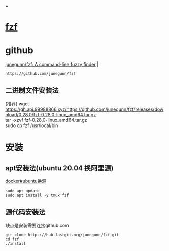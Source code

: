 # .
# [fzf](readme.md)    

# github  
<a href="https://github.com/junegunn/fzf" target="_blank">junegunn/fzf: A command-line fuzzy finder</a>  |  <br>    
```  
https://github.com/junegunn/fzf  
```  

## 二进制文件安装法    
(推荐)
wget https://gh.api.99988866.xyz/https://github.com/junegunn/fzf/releases/download/0.28.0/fzf-0.28.0-linux_amd64.tar.gz  
tar -xzvf fzf-0.28.0-linux_amd64.tar.gz  
sudo cp fzf /usr/local/bin  


# 安装    
## apt安装法(ubuntu 20.04 换阿里源)    
[docker#ubuntu换源](docker.md#ubuntu换源)    

```  
sudo apt update  
sudo apt install -y tmux fzf  
```  

## 源代码安装法    
缺点是安装需要连接github.com    
```  
git clone https://hub.fastgit.org/junegunn/fzf.git  
cd fzf  
./install  
```  


